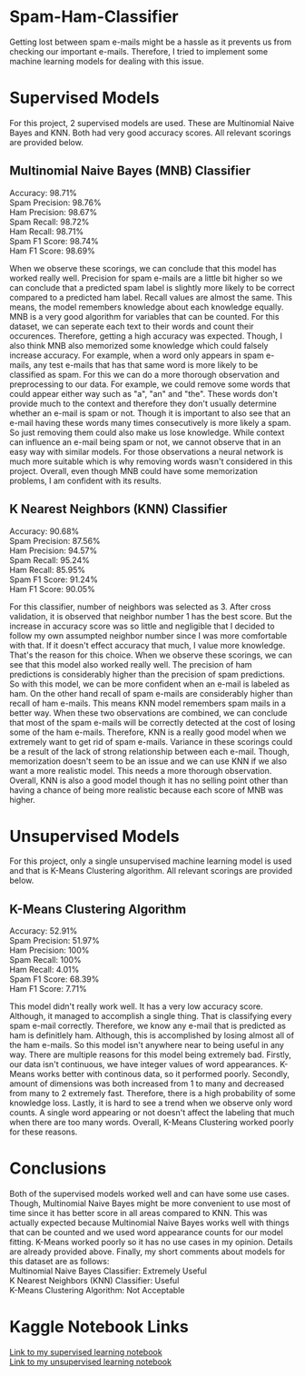 # Spam-Ham-Classifier
Getting lost between spam e-mails might be a hassle as it prevents us from checking our important e-mails. Therefore, I tried to implement some machine learning models for dealing with this issue.

# Supervised Models
For this project, 2 supervised models are used. These are Multinomial Naive Bayes and KNN. Both had very good accuracy scores. All relevant scorings are provided below.

## Multinomial Naive Bayes (MNB) Classifier
Accuracy: 98.71%<br/>
Spam Precision: 98.76%<br/>
Ham Precision: 98.67%<br/>
Spam Recall: 98.72%<br/>
Ham Recall: 98.71%<br/>
Spam F1 Score: 98.74%<br/>
Ham F1 Score: 98.69%

When we observe these scorings, we can conclude that this model has worked really well. Precision for spam e-mails are a little bit higher so we can conclude that a predicted spam label is slightly more likely to be correct compared to a predicted ham label. Recall values are almost the same. This means, the model remembers knowledge about each knowledge equally. MNB is a very good algorithm for variables that can be counted. For this dataset, we can seperate each text to their words and count their occurences. Therefore, getting a high accuracy was expected. Though, I also think MNB also memorized some knowledge which could falsely increase accuracy. For example, when a word only appears in spam e-mails, any test e-mails that has that same word is more likely to be classified as spam. For this we can do a more thorough observation and preprocessing to our data. For example, we could remove some words that could appear either way such as "a", "an" and "the". These words don't provide much to the context and therefore they don't usually determine whether an e-mail is spam or not. Though it is important to also see that an e-mail having these words many times consecutively is more likely a spam. So just removing them could also make us lose knowledge. While context can influence an e-mail being spam or not, we cannot observe that in an easy way with similar models. For those observations a neural network is much more suitable which is why removing words wasn't considered in this project. Overall, even though MNB could have some memorization problems, I am confident with its results.

## K Nearest Neighbors (KNN) Classifier
Accuracy: 90.68%<br/>
Spam Precision: 87.56%<br/>
Ham Precision: 94.57%<br/>
Spam Recall: 95.24%<br/>
Ham Recall: 85.95%<br/>
Spam F1 Score: 91.24%<br/>
Ham F1 Score: 90.05%

For this classifier, number of neighbors was selected as 3. After cross validation, it is observed that neighbor number 1 has the best score. But the increase in accuracy score was so little and negligible that I decided to follow my own assumpted neighbor number since I was more comfortable with that. If it doesn't effect accuracy that much, I value more knowledge. That's the reason for this choice. When we observe these scorings, we can see that this model also worked really well. The precision of ham predictions is considerably higher than the precision of spam predictions. So with this model, we can be more confident when an e-mail is labeled as ham. On the other hand recall of spam e-mails are considerably higher than recall of ham e-mails. This means KNN model remembers spam mails in a better way. When these two observations are combined, we can conclude that most of the spam e-mails will be correctly detected at the cost of losing some of the ham e-mails. Therefore, KNN is a really good model when we extremely want to get rid of spam e-mails. Variance in these scorings could be a result of the lack of strong relationship between each e-mail. Though, memorization doesn't seem to be an issue and we can use KNN if we also want a more realistic model. This needs a more thorough observation. Overall, KNN is also a good model though it has no selling point other than having a chance of being more realistic because each score of MNB was higher.

# Unsupervised Models
For this project, only a single unsupervised machine learning model is used and that is K-Means Clustering algorithm. All relevant scorings are provided below.

## K-Means Clustering Algorithm
Accuracy: 52.91%<br/>
Spam Precision: 51.97%<br/>
Ham Precision: 100%<br/>
Spam Recall: 100%<br/>
Ham Recall: 4.01%<br/>
Spam F1 Score: 68.39%<br/>
Ham F1 Score: 7.71%

This model didn't really work well. It has a very low accuracy score. Although, it managed to accomplish a single thing. That is classifying every spam e-mail correctly. Therefore, we know any e-mail that is predicted as ham is definitlely ham. Although, this is accomplished by losing almost all of the ham e-mails. So this model isn't anywhere near to being useful in any way. There are multiple reasons for this model being extremely bad. Firstly, our data isn't continuous, we have integer values of word appearances. K-Means works better with continous data, so it performed poorly. Secondly, amount of dimensions was both increased from 1 to many and decreased from many to 2 extremely fast. Therefore, there is a high probability of some knowledge loss. Lastly, it is hard to see a trend when we observe only word counts. A single word appearing or not doesn't affect the labeling that much when there are too many words. Overall, K-Means Clustering worked poorly for these reasons.

# Conclusions
Both of the supervised models worked well and can have some use cases. Though, Multinomial Naive Bayes might be more convenient to use most of time since it has better score in all areas compared to KNN. This was actually expected because Multinomial Naive Bayes works well with things that can be counted and we used word appearance counts for our model fitting. K-Means worked poorly so it has no use cases in my opinion. Details are already provided above. Finally, my short comments about models for this dataset are as follows:<br/>
Multinomial Naive Bayes Classifier: Extremely Useful<br/>
K Nearest Neighbors (KNN) Classifier: Useful<br/>
K-Means Clustering Algorithm: Not Acceptable

# Kaggle Notebook Links
[Link to my supervised learning notebook](https://www.kaggle.com/code/cengizhanterziolu/supervised-spam-ham-classifier)<br/>
[Link to my unsupervised learning notebook](https://www.kaggle.com/code/cengizhanterziolu/unsupervised-spam-ham-classifier)
